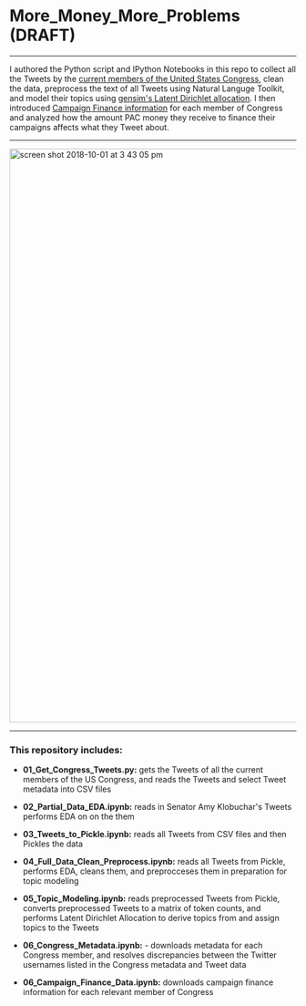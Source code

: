 # More_Money_More_Problems (DRAFT)
---

I authored the Python script and IPython Notebooks in this repo to collect all the Tweets by the [current members of the United States Congress](https://gwu-libraries.github.io/sfm-ui/posts/2017-05-23-congress-seed-list), clean the data, preprocess the text of all Tweets using Natural Languge Toolkit, and model their topics using [gensim's Latent Dirichlet allocation](https://radimrehurek.com/gensim/models/ldamodel.html). I then introduced [Campaign Finance information](https://www.opensecrets.org/api/admin/?function=user_api_use) for each member of Congress and analyzed how the amount PAC money they receive to finance their campaigns affects what they Tweet about.

---

<img width="1007" alt="screen shot 2018-10-01 at 3 43 05 pm" src="https://user-images.githubusercontent.com/25728710/46312190-59f62200-c592-11e8-9aaf-c65d65c72646.png">

---
### This repository includes:



* __01_Get_Congress_Tweets.py:__ gets the Tweets of all the current members of the US Congress, and reads the Tweets and select Tweet metadata into CSV files

* __02_Partial_Data_EDA.ipynb:__ reads in Senator Amy Klobuchar's Tweets performs EDA on on the them

* __03_Tweets_to_Pickle.ipynb:__ reads all Tweets from CSV files and then Pickles the data

* __04_Full_Data_Clean_Preprocess.ipynb:__ reads all Tweets from Pickle, performs EDA, cleans them, and preprocceses them in preparation for topic modeling

* __05_Topic_Modeling.ipynb:__ reads preprocessed Tweets from Pickle, converts preprocessed Tweets to a matrix of token counts, and performs Latent Dirichlet Allocation to derive topics from and assign topics to the Tweets

* __06_Congress_Metadata.ipynb:__ - downloads metadata for each Congress member, and resolves discrepancies between the Twitter usernames listed in the Congress metadata and Tweet data

* __06_Campaign_Finance_Data.ipynb:__ downloads campaign finance information for each relevant member of Congress
